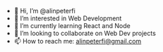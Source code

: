 - 👋 Hi, I’m @alinpeterfi
- 👀 I’m interested in Web Development
- 🌱 I’m currently learning React and Node
- 💞️ I’m looking to collaborate on Web Dev projects
- 📫 How to reach me: alinpeterfi@gmail.com

<!---
alinpeterfi/alinpeterfi is a ✨ special ✨ repository because its `README.md` (this file) appears on your GitHub profile.
You can click the Preview link to take a look at your changes.
--->
